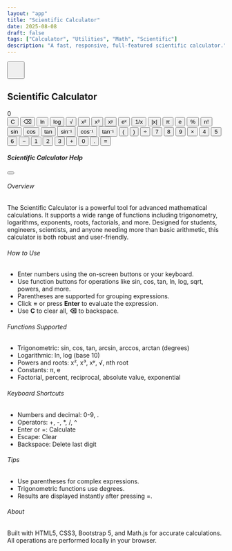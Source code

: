 ```yaml
---
layout: "app"
title: "Scientific Calculator"
date: 2025-08-08
draft: false
tags: ["Calculator", "Utilities", "Math", "Scientific"]
description: "A fast, responsive, full-featured scientific calculator."
---
```


<main class="min-vh-100 d-flex align-items-center justify-content-center position-relative">
  <button type="button" class="btn btn-light position-absolute top-0 end-0 m-3 rounded-circle shadow" data-bs-toggle="modal" data-bs-target="#helpModal" style="z-index:10;width:2.5rem;height:2.5rem;">
    <i class="fas fa-question fa-lg text-primary"></i>
  </button>
  <div class="calc-wrap">
    <section class="card shadow-lg border-0 h-100">
      <div class="card-header bg-transparent">
        <h1 class="h4 mb-0 text-center">Scientific Calculator</h1>
      </div>
      <div class="card-body">
        <div id="display" class="calc-display" role="status" aria-live="polite" aria-atomic="true">0</div>
        <div id="keys" class="calc-grid mt-3">
          <button type="button" class="btn btn-secondary" data-action="clear">C</button>
          <button type="button" class="btn btn-secondary" data-action="backspace">⌫</button>
          <button type="button" class="btn btn-primary" data-fn="ln">ln</button>
          <button type="button" class="btn btn-primary" data-fn="log">log</button>
          <button type="button" class="btn btn-primary" data-fn="sqrt">√</button>
          <button type="button" class="btn btn-primary" data-fn="x2">x²</button>
          <button type="button" class="btn btn-primary" data-fn="x3">x³</button>
          <button type="button" class="btn btn-primary" data-fn="pow">xʸ</button>
          <button type="button" class="btn btn-primary" data-fn="exp">eˣ</button>
          <button type="button" class="btn btn-primary" data-fn="recip">1/x</button>
          <button type="button" class="btn btn-primary" data-fn="abs">|x|</button>
          <button type="button" class="btn btn-primary" data-fn="pi">π</button>
          <button type="button" class="btn btn-primary" data-fn="e">e</button>
          <button type="button" class="btn btn-primary" data-fn="percent">%</button>
          <button type="button" class="btn btn-primary" data-fn="factorial">n!</button>
          <button type="button" class="btn btn-primary" data-fn="sin">sin</button>
          <button type="button" class="btn btn-primary" data-fn="cos">cos</button>
          <button type="button" class="btn btn-primary" data-fn="tan">tan</button>
          <button type="button" class="btn btn-primary" data-fn="arcsin">sin⁻¹</button>
          <button type="button" class="btn btn-primary" data-fn="arccos">cos⁻¹</button>
          <button type="button" class="btn btn-primary" data-fn="arctan">tan⁻¹</button>
          <button type="button" class="btn btn-primary" data-op="(">(</button>
          <button type="button" class="btn btn-primary" data-op=")">)</button>
          <button type="button" class="btn btn-primary" data-op="÷">÷</button>
          <button type="button" class="btn btn-light" data-digit="7">7</button>
          <button type="button" class="btn btn-light" data-digit="8">8</button>
          <button type="button" class="btn btn-light" data-digit="9">9</button>
          <button type="button" class="btn btn-primary" data-op="×">×</button>
          <button type="button" class="btn btn-light" data-digit="4">4</button>
          <button type="button" class="btn btn-light" data-digit="5">5</button>
          <button type="button" class="btn btn-light" data-digit="6">6</button>
          <button type="button" class="btn btn-primary" data-op="-">−</button>
          <button type="button" class="btn btn-light" data-digit="1">1</button>
          <button type="button" class="btn btn-light" data-digit="2">2</button>
          <button type="button" class="btn btn-light" data-digit="3">3</button>
          <button type="button" class="btn btn-primary" data-op="+">+</button>
          <button type="button" class="btn btn-light col-span-2" data-digit="0">0</button>
          <button type="button" class="btn btn-light" data-action="dot">.</button>
          <button type="button" class="btn btn-success" data-action="equals">=</button>
        </div>
      </div>
    </section>
  </div>
</main>
<div class="modal fade" id="helpModal" tabindex="-1" aria-labelledby="helpModalLabel" aria-hidden="true">
  <div class="modal-dialog modal-dialog-centered modal-lg">
    <div class="modal-content">
      <div class="modal-header">
        <h5 class="modal-title" id="helpModalLabel">Scientific Calculator Help</h5>
        <button type="button" class="btn-close" data-bs-dismiss="modal" aria-label="Close"></button>
      </div>
      <div class="modal-body">
        <h6>Overview</h6>
        <p>
          The Scientific Calculator is a powerful tool for advanced mathematical calculations. It supports a wide range of functions including trigonometry, logarithms, exponents, roots, factorials, and more. Designed for students, engineers, scientists, and anyone needing more than basic arithmetic, this calculator is both robust and user-friendly.
        </p>
        <h6>How to Use</h6>
        <ul>
          <li>Enter numbers using the on-screen buttons or your keyboard.</li>
          <li>Use function buttons for operations like sin, cos, tan, ln, log, sqrt, powers, and more.</li>
          <li>Parentheses are supported for grouping expressions.</li>
          <li>Click <b>=</b> or press <b>Enter</b> to evaluate the expression.</li>
          <li>Use <b>C</b> to clear all, <b>⌫</b> to backspace.</li>
        </ul>
        <h6>Functions Supported</h6>
        <ul>
          <li>Trigonometric: sin, cos, tan, arcsin, arccos, arctan (degrees)</li>
          <li>Logarithmic: ln, log (base 10)</li>
          <li>Powers and roots: x², x³, xʸ, √, nth root</li>
          <li>Constants: π, e</li>
          <li>Factorial, percent, reciprocal, absolute value, exponential</li>
        </ul>
        <h6>Keyboard Shortcuts</h6>
        <ul>
          <li>Numbers and decimal: 0-9, .</li>
          <li>Operators: +, -, *, /, ^</li>
          <li>Enter or =: Calculate</li>
          <li>Escape: Clear</li>
          <li>Backspace: Delete last digit</li>
        </ul>
        <h6>Tips</h6>
        <ul>
          <li>Use parentheses for complex expressions.</li>
          <li>Trigonometric functions use degrees.</li>
          <li>Results are displayed instantly after pressing =.</li>
        </ul>
        <h6>About</h6>
        <p>
          Built with HTML5, CSS3, Bootstrap 5, and Math.js for accurate calculations. All operations are performed locally in your browser.
        </p>
      </div>
    </div>
  </div>
</div>